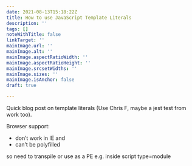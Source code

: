 ```yaml
---
date: 2021-08-13T15:18:22Z
title: How to use JavaScript Template Literals
description: ''
tags: []
noteWithTitle: false
linkTarget: ''
mainImage.url: ''
mainImage.alt: ''
mainImage.aspectRatioWidth: ''
mainImage.aspectRatioHeight: ''
mainImage.srcsetWidths: ''
mainImage.sizes: ''
mainImage.isAnchor: false
draft: true

---
```

Quick blog post on template literals (Use Chris F, maybe a jest test from work too). 

Browser support: 

* don’t work in IE and 
* can’t be polyfilled 

so need to transpile or use as a PE e.g. inside script type=module